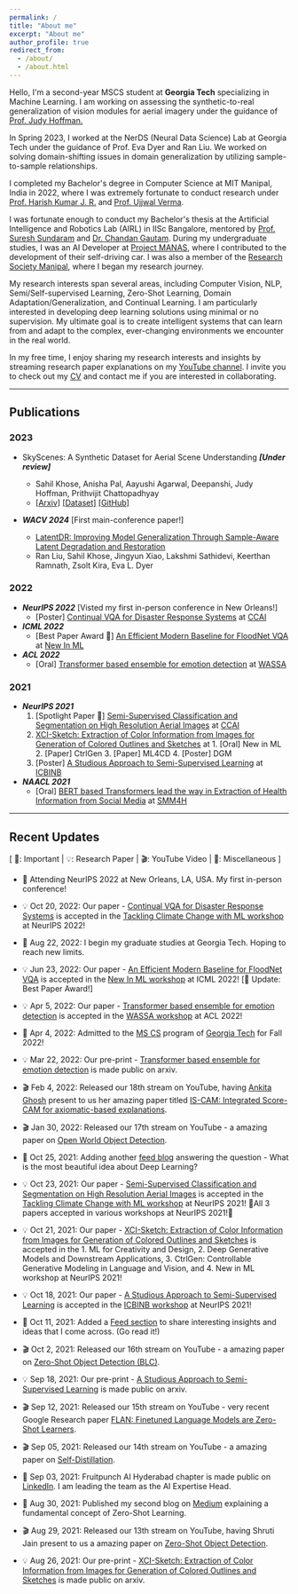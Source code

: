 ```yaml
---
permalink: /
title: "About me"
excerpt: "About me"
author_profile: true
redirect_from: 
  - /about/
  - /about.html
---
```

Hello, I'm a second-year MSCS student at **Georgia Tech** specializing in Machine Learning. I am working on assessing the synthetic-to-real generalization of vision modules for aerial imagery under the guidance of [Prof. Judy Hoffman.](https://faculty.cc.gatech.edu/~judy/)
<br>

In Spring 2023, I worked at the NerDS (Neural Data Science) Lab at Georgia Tech under the guidance of Prof. Eva Dyer and Ran Liu. We worked on solving domain-shifting issues in domain generalization by utilizing sample-to-sample relationships. 

I completed my Bachelor's degree in Computer Science at MIT Manipal, India in 2022, where I was extremely fortunate to conduct research under [Prof. Harish Kumar J. R.](https://manipal.edu/mit/department-faculty/faculty-list/harish-kumar-j-r.html) and [Prof. Ujjwal Verma](https://uverma.github.io/).

I was fortunate enough to conduct my Bachelor's thesis at the Artificial Intelligence and Robotics Lab (AIRL) in IISc Bangalore, mentored by [Prof. Suresh Sundaram](https://iiscprofiles.irins.org/profile/99109) and [Dr. Chandan Gautam](https://chandan-iiti.github.io/). During my undergraduate studies, I was an AI Developer at [Project MANAS](https://www.projectmanas.in/), where I contributed to the development of their self-driving car. I was also a member of the [Research Society Manipal](http://www.researchsocietymit.com/), where I began my research journey.
<br>
 
My research interests span several areas, including Computer Vision, NLP, Semi/Self-supervised Learning, Zero-Shot Learning, Domain Adaptation/Generalization, and Continual Learning. I am particularly interested in developing deep learning solutions using minimal or no supervision. My ultimate goal is to create intelligent systems that can learn from and adapt to the complex, ever-changing environments we encounter in the real world.
<br>

In my free time, I enjoy sharing my research interests and insights by streaming research paper explanations on my [YouTube channel](https://youtube.com/c/SahilKhose). I invite you to check out my [CV](https://sahilkhose.github.io/files/Sahil_Khose.pdf) and contact me if you are interested in collaborating.


--- 
## Publications
### 2023
- SkyScenes: A Synthetic Dataset for Aerial Scene Understanding ***[Under review]***
  - Sahil Khose, Anisha Pal, Aayushi Agarwal, Deepanshi, Judy Hoffman, Prithvijit Chattopadhyay
  - [[Arxiv]](https://arxiv.org/abs/2312.06719) [[Dataset]](https://huggingface.co/datasets/hoffman-lab/SkyScenes) [[GitHub]](https://github.com/hoffman-group/SkyScenes)

- ***WACV 2024*** [First main-conference paper!]
  - [LatentDR: Improving Model Generalization Through Sample-Aware Latent Degradation and Restoration](https://arxiv.org/abs/2308.14596)
  - Ran Liu, Sahil Khose, Jingyun Xiao, Lakshmi Sathidevi, Keerthan Ramnath, Zsolt Kira, Eva L. Dyer

### 2022
- ***NeurIPS 2022*** [Visted my first in-person conference in New Orleans!]
  - [Poster] [Continual VQA for Disaster Response Systems](https://arxiv.org/abs/2209.10320) at [CCAI](https://www.climatechange.ai/events/neurips2022)
- ***ICML 2022***
  - [Best Paper Award 🌟] [An Efficient Modern Baseline for FloodNet VQA](https://arxiv.org/abs/2205.15025) at [New In ML](https://ablacan.github.io/NewInML2022_ICML/)
- ***ACL 2022***
  - [Oral] [Transformer based ensemble for emotion detection](https://arxiv.org/abs/2203.11899) at [WASSA](https://wassa-workshop.github.io/)

### 2021
- ***NeurIPS 2021***
  1. [Spotlight Paper 🌟] [Semi-Supervised Classification and Segmentation on High Resolution Aerial Images](https://arxiv.org/abs/2105.08655) at [CCAI](https://www.climatechange.ai/events/neurips2021.html)
  2. [XCI-Sketch: Extraction of Color Information from Images for Generation of Colored Outlines and Sketches](https://arxiv.org/abs/2108.11554) at 1. [Oral] New in ML 2. [Paper] CtrlGen 3. [Paper] ML4CD 4. [Poster] DGM
  3. [Poster] [A Studious Approach to Semi-Supervised Learning](https://arxiv.org/abs/2109.08924) at [ICBINB](https://i-cant-believe-its-not-better.github.io/neurips2021/)
- ***NAACL 2021***
  - [Oral] [BERT based Transformers lead the way in Extraction of Health Information from Social Media](https://aclanthology.org/2021.smm4h-1.5/) at [SMM4H](https://healthlanguageprocessing.org/smm4h-2021/)

---
## Recent Updates
[ 🌟: Important | 💡: Research Paper | 🎬: YouTube Video | 📆: Miscellaneous ]

- 🌟 Attending NeurIPS 2022 at New Orleans, LA, USA. My first in-person conference!

- 💡 Oct 20, 2022: Our paper - [Continual VQA for Disaster Response Systems](https://arxiv.org/abs/2209.10320) is accepted in the [Tackling Climate Change with ML workshop](https://www.climatechange.ai/events/neurips2022) at NeurIPS 2022! 

- 🌟 Aug 22, 2022: I begin my graduate studies at Georgia Tech. Hoping to reach new limits. 

- 💡 Jun 23, 2022: Our paper - [An Efficient Modern Baseline for FloodNet VQA](https://arxiv.org/abs/2205.15025) is accepted in the [New In ML workshop](https://ablacan.github.io/NewInML2022_ICML/) at ICML 2022! [🌟 Update: Best Paper Award!]

- 💡 Apr 5, 2022: Our paper - [Transformer based ensemble for emotion detection](https://arxiv.org/abs/2203.11899) is accepted in the [WASSA workshop](https://wassa-workshop.github.io/) at ACL 2022!

- 🌟 Apr 4, 2022: Admitted to the [MS CS](https://www.cc.gatech.edu/degree-programs/master-science-computer-science) program of [Georgia Tech](https://www.gatech.edu/) for Fall 2022!

- 💡 Mar 22, 2022: Our pre-print - [Transformer based ensemble for emotion detection](https://arxiv.org/abs/2203.11899) is made public on arxiv.

- 🎬 Feb 4, 2022: Released our 18th stream on YouTube, having [Ankita Ghosh](https://ankitaghosh9.github.io/) present to us her amazing paper titled [IS-CAM: Integrated Score-CAM for axiomatic-based explanations](https://www.youtube.com/watch?v=26X-HoPCD1Y).

-  🎬	Jan 30, 2022: Released our 17th stream on YouTube - a amazing paper on [Open World Object Detection](https://www.youtube.com/watch?v=UKX93Yd1o-8).

- 📆 Oct 25, 2021: Adding another [feed blog](https://sahilkhose.github.io/feed/) answering the question - What is the most beautiful idea about Deep Learning?

- 💡	Oct 23, 2021: Our paper - [Semi-Supervised Classification and Segmentation on High Resolution Aerial Images](https://arxiv.org/abs/2105.08655) is accepted in the [Tackling Climate Change with ML workshop](https://www.climatechange.ai/events/neurips2021.html) at NeurIPS 2021! 🌟All 3 papers accepted in various workshops at NeurIPS 2021!🌟

- 💡	Oct 21, 2021: Our paper - [XCI-Sketch: Extraction of Color Information from Images for Generation of Colored Outlines and Sketches](https://arxiv.org/abs/2108.11554) is accepted in the 1. ML for Creativity and Design, 2. Deep Generative Models and Downstream Applications, 3. CtrlGen: Controllable Generative Modeling in Language and Vision, and 4. New in ML workshop at NeurIPS 2021! 

- 💡	Oct 18, 2021: Our paper - [A Studious Approach to Semi-Supervised Learning](https://arxiv.org/abs/2109.08924) is accepted in the [ICBINB workshop](https://i-cant-believe-its-not-better.github.io/neurips2021/) at NeurIPS 2021!

- 📆	Oct 11, 2021: Added a [Feed section](https://sahilkhose.github.io/feed/) to share interesting insights and ideas that I come across. (Go read it!)

-  🎬	Oct 2, 2021: Released our 16th stream on YouTube - a amazing paper on [Zero-Shot Object Detection (BLC)](https://www.youtube.com/watch?v=JP6SjoLDrkc).

- 💡	Sep 18, 2021: Our pre-print - [A Studious Approach to Semi-Supervised Learning](https://arxiv.org/abs/2109.08924) is made public on arxiv.

- 🎬	Sep 12, 2021: Released our 15th stream on YouTube - very recent Google Research paper [FLAN: Finetuned Language Models are Zero-Shot Learners](https://www.youtube.com/watch?v=QDeYaqdjH0w).

- 🎬	Sep 05, 2021: Released our 14th stream on YouTube - a amazing paper on [Self-Distillation](https://www.youtube.com/watch?v=ugvHJbzhod8).

- 📆	Sep 03, 2021: Fruitpunch AI Hyderabad chapter is made public on [LinkedIn](https://www.linkedin.com/feed/update/urn:li:activity:6839531104295235584/). I am leading the team as the AI Expertise Head.

- 📆	Aug 30, 2021: Published my second blog on [Medium](https://sahilkhose.medium.com/zero-shot-learning-the-seen-the-unseen-and-the-unknown-9e69da125df2) explaining a fundamental concept of Zero-Shot Learning.

- 🎬	Aug 29, 2021: Released our 13th stream on YouTube, having Shruti Jain present to us a amazing paper on [Zero-Shot Object Detection](https://www.youtube.com/watch?v=f-UELOTXlB4).


- 💡 Aug 26, 2021: Our pre-print - [XCI-Sketch: Extraction of Color Information from Images for Generation of Colored Outlines and Sketches](https://arxiv.org/abs/2108.11554) is made public on arxiv.
